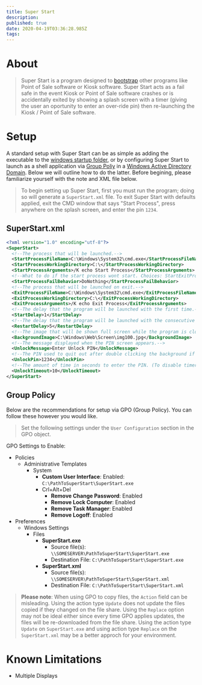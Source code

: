 ```yaml
---
title: Super Start
description: 
published: true
date: 2020-04-19T03:36:28.985Z
tags: 
---
```


# About
> Super Start is a program designed to [bootstrap](https://en.wikipedia.org/wiki/Bootstrapping) other programs like Point of Sale software or Kiosk software. Super Start acts as a fail safe in the event Kiosk or Point of Sale software crashes or is accidentally exited by showing a splash screen with a timer (giving the user an oportunity to enter an over-ride pin) then re-launching the Kiosk / Point of Sale software.
# Setup

A standard setup with Super Start can be as simple as adding the executable to the [windows startup folder](https://en.wikipedia.org/wiki/Windows_startup_process), or by configuring Super Start to launch as a shell application via [Group Poliy](https://en.wikipedia.org/wiki/Group_Policy) in a [Windows Active Directory Domain](https://en.wikipedia.org/wiki/Active_Directory). Below we will outline how to do the latter. Before begining, please familiarize yourself with the note and XML file below.

> To begin setting up Super Start, first you must run the program; doing so will generate a `SuperStart.xml` file. To exit Super Start with defaults applied, exit the CMD window that says "Start Process", press anywhere on the splash screen, and enter the pin `1234`.

## SuperStart.xml

```xml
<?xml version="1.0" encoding="utf-8"?>
<SuperStart>
  <!--The process that will be launched.-->
  <StartProcessFileName>C:\Windows\System32\cmd.exe</StartProcessFileName>
  <StartProcessWorkingDirectory>C:\</StartProcessWorkingDirectory>
  <StartProcessArguments>/K echo Start Process</StartProcessArguments>
  <!--What to do if the start process wont start. Choices: StartExitProcessAndClose, DoNothing, KeepTrying, Close-->
  <StartProcessFailBehavior>DoNothing</StartProcessFailBehavior>
  <!--The process that will be launched on exit.-->
  <ExitProcessFileName>C:\Windows\System32\cmd.exe</ExitProcessFileName>
  <ExitProcessWorkingDirectory>C:\</ExitProcessWorkingDirectory>
  <ExitProcessArguments>/K echo Exit Process</ExitProcessArguments>
  <!--The delay that the program will be launched with the first time.-->
  <StartDelay>1</StartDelay>
  <!--The delay that the program will be launched with the consecutive times.-->
  <RestartDelay>5</RestartDelay>
  <!--The image that will be shown full screen while the program is closed.-->
  <BackgroundImage>C:\Windows\Web\Screen\img100.jpg</BackgroundImage>
  <!--The message displayed when the PIN screen appears.-->
  <UnlockMessage>Enter Unlock PIN</UnlockMessage>
  <!--The PIN used to quit out after double clicking the background if the program is closed.-->
  <UnlockPin>1234</UnlockPin>
  <!--The amount of time in seconds to enter the PIN. (To disable timer, set to nothing or a string)-->
  <UnlockTimeout>10</UnlockTimeout>
</SuperStart>
```
## Group Policy

Below are the recommendations for setup via GPO (Group Policy). You can follow these however you would like.

> Set the following settings under the `User Configuration` section in the GPO object.

GPO Settings to Enable:

* Policies
    * Administrative Templates
        * System
            * **Custom User Interface**: Enabled: `C:\PathToSuperStart\SuperStart.exe`
            * Crl+Alt+Del
                * **Remove Change Password**: Enabled
                * **Remove Lock Computer**: Enabled
                * **Remove Task Manager**: Enabled
                * **Remove Logoff**: Enabled
* Preferences
    * Windows Settings
        * Files
            * **SuperStart.exe**
                * Source file(s): `\\SOMESERVER\PathToSuperStart\SuperStart.exe`
                * Destination File: `C:\PathToSuperStart\SuperStart.exe`
            * **SuperStart.xml**
                * Source file(s): `\\SOMESERVER\PathToSuperStart\SuperStart.xml`
                * Destination File: `C:\PathToSuperStart\SuperStart.xml`

> **Please note**: When using GPO to copy files, the `Action` field can be misleading. Using the action type `Update` does not update the files copied if they changed on the file share. Using the `Replace` option may not be ideal either since every time GPO applies updates, the files will be re-downloaded from the file share. Using the action type `Update` on `SuperStart.exe` and using action type `Replace` on the `SuperStart.xml` may be a better approch for your environment.

# Known Limitations

* Multiple Displays